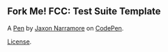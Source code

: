 Fork Me! FCC: Test Suite Template
---------------------------------


A [Pen](https://codepen.io/jaxonnarramore/pen/VwaBgdQ) by [Jaxon Narramore](https://codepen.io/jaxonnarramore) on [CodePen](https://codepen.io).

[License](https://codepen.io/jaxonnarramore/pen/VwaBgdQ/license).